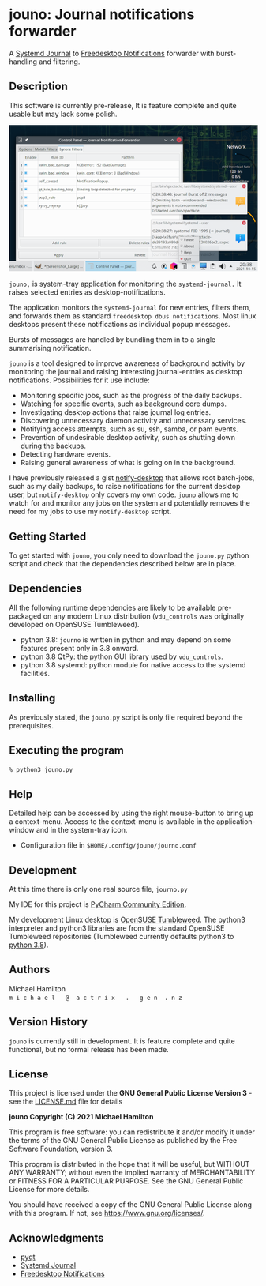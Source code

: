 jouno: Journal notifications forwarder
======================================

A [Systemd Journal](https://www.freedesktop.org/software/systemd/man/systemd-journald.service.html) 
to [Freedesktop Notifications](https://specifications.freedesktop.org/notification-spec/latest/ar01s09.html) 
forwarder with burst-handling and filtering.

Description
-----------

This software is currently pre-release, It is feature complete and quite usable but may lack some polish.

![Default](screen-shots/Screenshot_Large.png) 

``jouno,`` is system-tray application for monitoring the ``systemd-journal.`` It raises selected 
entries as desktop-notifications.

The application monitors the ``systemd-journal`` for new entries, filters them, and forwards them as 
standard ``freedesktop dbus notifications``.  Most linux desktops present these notifications
as individual popup messages.

Bursts of messages are handled by bundling them in to a single summarising notification.

``jouno`` is a tool designed to improve awareness of background activity by monitoring
the journal and raising interesting journal-entries as desktop notifications.  Possibilities for 
it use include:

 * Monitoring specific jobs, such as the progress of the daily backups.
 * Watching for specific events, such as background core dumps.
 * Investigating desktop actions that raise journal log entries.
 * Discovering unnecessary daemon activity and unnecessary services.
 * Notifying access attempts, such as su, ssh, samba, or pam events.
 * Prevention of undesirable desktop activity, such as shutting down during the backups.
 * Detecting hardware events. 
 * Raising general awareness of what is going on in the background.

I have previously released a gist [notify-desktop](https://gist.github.com/digitaltrails/26aad3282d8739db1de8bc2e59c812eb)
that allows root batch-jobs, such as my daily backups, to raise notifications for the current desktop 
user, but ``notify-desktop`` only covers my own code.  ``jouno`` allows me to watch for and monitor any
jobs on the system and potentially removes the need for my jobs to use my ``notify-desktop`` script.


Getting Started
---------------


To get started with ``jouno``, you only need to download the ``jouno.py`` python script and
check that the dependencies described below are in place. 


Dependencies
------------

All the following runtime dependencies are likely to be available pre-packaged on any modern Linux distribution 
(``vdu_controls`` was originally developed on OpenSUSE Tumbleweed).

* python 3.8: ``journo`` is written in python and may depend on some features present only in 3.8 onward.
* python 3.8 QtPy: the python GUI library used by ``vdu_controls``.
* python 3.8 systemd: python module for native access to the systemd facilities.


Installing
----------

As previously stated, the ``jouno.py`` script is only file required beyond the prerequisites. 

Executing the program
---------------------

  ``% python3 jouno.py``

Help
----

Detailed help can be accessed by using the right mouse-button to bring up a context-menu.  Access to the context-menu
is available in the application-window and in the system-tray icon.

* Configuration file in `$HOME/.config/jouno/journo.conf`


Development
-----------

At this time there is only one real source file, ``journo.py``

My IDE for this project is [PyCharm Community Edition](https://www.jetbrains.com/pycharm/).

My development Linux desktop is [OpenSUSE Tumbleweed](https://get.opensuse.org/tumbleweed/). The python3
interpreter and python3 libraries are from the standard OpenSUSE Tumbleweed repositories (Tumbleweed currently
defaults python3 to [python 3.8](https://www.python.org/downloads/release/python-380/)).

Authors
-------

Michael Hamilton\
``m i c h a e l   @  a c t r i x   .   g e n  . n z``


Version History
---------------

``jouno`` is currently still in development. It is feature complete and quite functional, but no formal release 
has been made.


License
-------

This project is licensed under the **GNU General Public License Version 3** - see the [LICENSE.md](LICENSE.md) file 
for details

**jouno Copyright (C) 2021 Michael Hamilton**

This program is free software: you can redistribute it and/or modify it
under the terms of the GNU General Public License as published by the
Free Software Foundation, version 3.

This program is distributed in the hope that it will be useful, but
WITHOUT ANY WARRANTY; without even the implied warranty of MERCHANTABILITY
or FITNESS FOR A PARTICULAR PURPOSE. See the GNU General Public License for
more details.

You should have received a copy of the GNU General Public License along
with this program. If not, see <https://www.gnu.org/licenses/>.

## Acknowledgments

* [pyqt](https://riverbankcomputing.com/software/pyqt/)
* [Systemd Journal](https://www.freedesktop.org/software/systemd/man/systemd-journald.service.html) 
* [Freedesktop Notifications](https://specifications.freedesktop.org/notification-spec/latest/ar01s09.html)